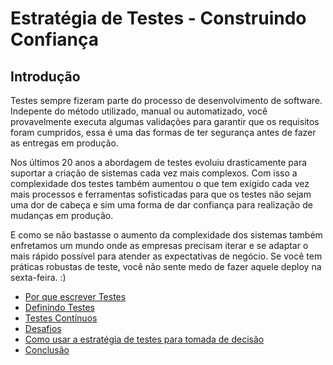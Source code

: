 # Estratégia de Testes - Construindo Confiança

## Introdução
Testes sempre fizeram parte do processo de desenvolvimento de software. Indepente do método utilizado, manual ou automatizado, você provavelmente executa algumas validações para garantir que os requisitos foram cumpridos, essa é uma das formas de ter segurança antes de fazer as entregas em produção.

Nos últimos 20 anos a abordagem de testes evoluiu drasticamente para suportar a criação de sistemas cada vez mais complexos. Com isso a complexidade dos testes também aumentou o que tem exigido cada vez mais processos e ferramentas sofisticadas para que os testes não sejam uma dor de cabeça e sim uma forma de dar confiança para realização de mudanças em produção.

E como se não bastasse o aumento da complexidade dos sistemas também enfretamos um mundo onde as empresas precisam iterar e se adaptar o mais rápido possível para atender as expectativas de negócio. Se você tem práticas robustas de teste, você não sente medo de fazer aquele deploy na sexta-feira. :)

- [Por que escrever Testes](por_que_escrever_testes.md)
- [Definindo Testes](definindo_testes.md)
- [Testes Contínuos](testes_continuous.md)
- [Desafios](desafios_em_testes.md)
- [Como usar a estratégia de testes para tomada de decisão](testes_e_tomada_de_decisao.md)
- [Conclusão](testes_conclusao.md)
